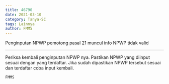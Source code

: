 ```yaml
---
title: 46790
date: 2021-03-10
category: Tanya-SC
tags: Lainnya
author: FMMS
---
```


Penginputan NPWP pemotong pasal 21 muncul info NPWP tidak valid

---

Periksa kembali penginputan NPWP nya. Pastikan NPWP yang diinput sesuai dengan yang terdaftar. Jika sudah dipastikan NPWP tersebut sesuai dan terdaftar coba input kembali.

`FMMS`

